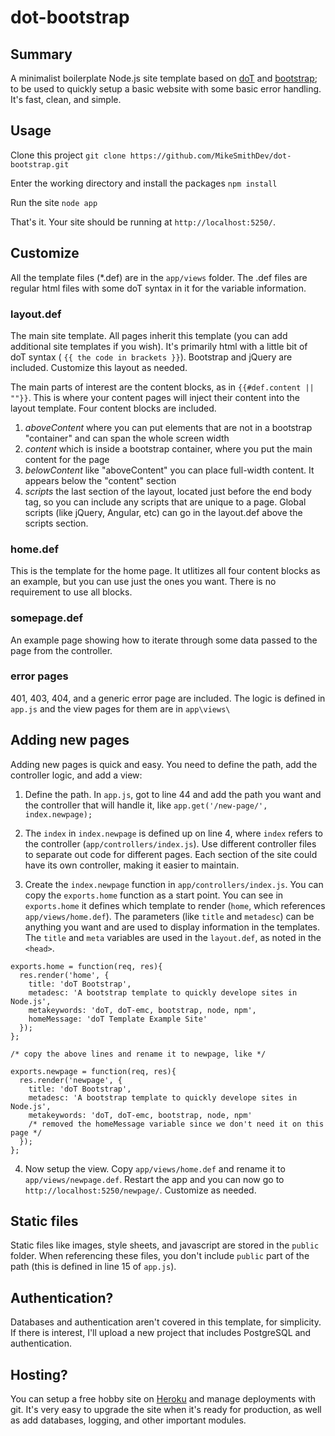 # dot-bootstrap

## Summary

A minimalist boilerplate Node.js site template based on [doT](http://olado.github.io/doT/index.html) and [bootstrap](http://getbootstrap.com/); to be used to quickly setup a basic website with some basic error handling. It's fast, clean, and simple.

## Usage

Clone this project
`git clone https://github.com/MikeSmithDev/dot-bootstrap.git`

Enter the working directory and install the packages
`npm install`

Run the site
`node app`

That's it. Your site should be running at `http://localhost:5250/`.

## Customize

All the template files (*.def) are in the `app/views` folder. The .def files are regular html files with some doT syntax in it for the variable information.

### layout.def

The main site template. All pages inherit this template (you can add additional site templates if you wish). It's primarily html with a little bit of doT syntax ( `{{ the code in brackets }}`). Bootstrap and jQuery are included. Customize this layout as needed.

The main parts of interest are the content blocks, as in `{{#def.content || ""}}`. This is where your content pages will inject their content into the layout template. Four content blocks are included.

1. *aboveContent* where you can put elements that are not in a bootstrap "container" and can span the whole screen width
2. *content* which is inside a bootstrap container, where you put the main content for the page
3. *belowContent* like "aboveContent" you can place full-width content. It appears below the "content" section
4. *scripts* the last section of the layout, located just before the end body tag, so you can include any scripts that are unique to a page. Global scripts (like jQuery, Angular, etc) can go in the layout.def above the scripts section.

### home.def

This is the template for the home page. It utlitizes all four content blocks as an example, but you can use just the ones you want. There is no requirement to use all blocks.

### somepage.def

An example page showing how to iterate through some data passed to the page from the controller.

### error pages

401, 403, 404, and a generic error page are included. The logic is defined in `app.js` and the view pages for them are in `app\views\`

## Adding new pages

Adding new pages is quick and easy. You need to define the path, add the controller logic, and add a view:

1. Define the path. In `app.js`, got to line 44 and add the path you want and the controller that will handle it, like `app.get('/new-page/', index.newpage);`

2. The `index` in `index.newpage` is defined up on line 4, where `index` refers to the controller (`app/controllers/index.js`). Use different controller files to separate out code for different pages. Each section of the site could have its own controller, making it easier to maintain.

3. Create the `index.newpage` function in `app/controllers/index.js`. You can copy the `exports.home` function as a start point. You can see in `exports.home` it defines which template to render (`home`, which references `app/views/home.def`). The parameters (like `title` and `metadesc`) can be anything you want and are used to display information in the templates. The `title` and `meta` variables are used in the `layout.def`, as noted in the `<head>`.

```
exports.home = function(req, res){
  res.render('home', { 
    title: 'doT Bootstrap',
    metadesc: 'A bootstrap template to quickly develope sites in Node.js',
    metakeywords: 'doT, doT-emc, bootstrap, node, npm',
    homeMessage: 'doT Template Example Site'
  });
};

/* copy the above lines and rename it to newpage, like */

exports.newpage = function(req, res){
  res.render('newpage', { 
    title: 'doT Bootstrap',
    metadesc: 'A bootstrap template to quickly develope sites in Node.js',
    metakeywords: 'doT, doT-emc, bootstrap, node, npm'
    /* removed the homeMessage variable since we don't need it on this page */
  });
};
```

4. Now setup the view. Copy `app/views/home.def` and rename it to `app/views/newpage.def`. Restart the app and you can now go to `http://localhost:5250/newpage/`. Customize as needed.

## Static files

Static files like images, style sheets, and javascript are stored in the `public` folder. When referencing these files, you don't include `public` part of the path (this is defined in line 15 of `app.js`). 

## Authentication?

Databases and authentication aren't covered in this template, for simplicity. If there is interest, I'll upload a new project that includes PostgreSQL and authentication.

## Hosting?

You can setup a free hobby site on [Heroku](https://www.heroku.com/) and manage deployments with git. It's very easy to upgrade the site when it's ready for production, as well as add databases, logging, and other important modules.
